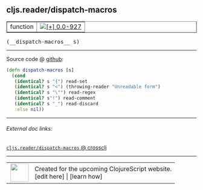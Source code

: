 ## cljs.reader/dispatch-macros



 <table border="1">
<tr>
<td>function</td>
<td><a href="https://github.com/cljsinfo/cljs-api-docs/tree/0.0-927"><img valign="middle" alt="[+] 0.0-927" title="Added in 0.0-927" src="https://img.shields.io/badge/+-0.0--927-lightgrey.svg"></a> </td>
</tr>
</table>


 <samp>
(__dispatch-macros__ s)<br>
</samp>

---







Source code @ [github](https://github.com/clojure/clojurescript/blob/r2816/src/cljs/cljs/reader.cljs#L415-L422):

```clj
(defn dispatch-macros [s]
  (cond
   (identical? s "{") read-set
   (identical? s "<") (throwing-reader "Unreadable form")
   (identical? s "\"") read-regex
   (identical? s"!") read-comment
   (identical? s "_") read-discard
   :else nil))
```

<!--
Repo - tag - source tree - lines:

 <pre>
clojurescript @ r2816
└── src
    └── cljs
        └── cljs
            └── <ins>[reader.cljs:415-422](https://github.com/clojure/clojurescript/blob/r2816/src/cljs/cljs/reader.cljs#L415-L422)</ins>
</pre>

-->

---



###### External doc links:

[`cljs.reader/dispatch-macros` @ crossclj](http://crossclj.info/fun/cljs.reader.cljs/dispatch-macros.html)<br>

---

 <table>
<tr><td>
<img valign="middle" align="right" width="48px" src="http://i.imgur.com/Hi20huC.png">
</td><td>
Created for the upcoming ClojureScript website.<br>
[edit here] | [learn how]
</td></tr></table>

[edit here]:https://github.com/cljsinfo/cljs-api-docs/blob/master/cljsdoc/cljs.reader_dispatch-macros.cljsdoc
[learn how]:https://github.com/cljsinfo/cljs-api-docs/wiki/cljsdoc-files

<!--

This information was too distracting to show to readers, but I'll leave it
commented here since it is helpful to:

- pretty-print the data used to generate this document
- and show how to retrieve that data



The API data for this symbol:

```clj
{:ns "cljs.reader",
 :name "dispatch-macros",
 :type "function",
 :signature ["[s]"],
 :source {:code "(defn dispatch-macros [s]\n  (cond\n   (identical? s \"{\") read-set\n   (identical? s \"<\") (throwing-reader \"Unreadable form\")\n   (identical? s \"\\\"\") read-regex\n   (identical? s\"!\") read-comment\n   (identical? s \"_\") read-discard\n   :else nil))",
          :title "Source code",
          :repo "clojurescript",
          :tag "r2816",
          :filename "src/cljs/cljs/reader.cljs",
          :lines [415 422]},
 :full-name "cljs.reader/dispatch-macros",
 :full-name-encode "cljs.reader_dispatch-macros",
 :history [["+" "0.0-927"]]}

```

Retrieve the API data for this symbol:

```clj
;; from Clojure REPL
(require '[clojure.edn :as edn])
(-> (slurp "https://raw.githubusercontent.com/cljsinfo/cljs-api-docs/catalog/cljs-api.edn")
    (edn/read-string)
    (get-in [:symbols "cljs.reader/dispatch-macros"]))
```

-->
